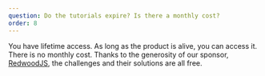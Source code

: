 ```yaml
---
question: Do the tutorials expire? Is there a monthly cost?
order: 8
---
```


You have lifetime access. As long as the product is alive, you can access it. There is no monthly cost. Thanks to the generosity of our sponsor, [RedwoodJS](https://redwoodjs.com), the challenges and their solutions are all free.
